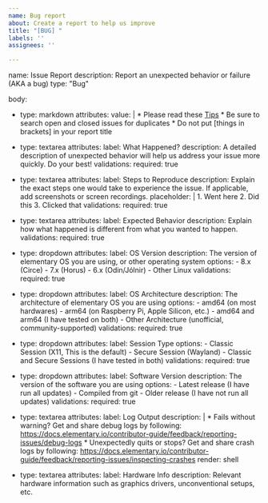 ```yaml
---
name: Bug report
about: Create a report to help us improve
title: "[BUG] "
labels: ''
assignees: ''

---
```


name: Issue Report
description: Report an unexpected behavior or failure (AKA a bug)
type: "Bug"

body:
  - type: markdown
    attributes:
      value: |
          * Please read these [Tips](https://docs.elementary.io/contributor-guide/feedback/reporting-issues)
          * Be sure to search open and closed issues for duplicates
          * Do not put [things in brackets] in your report title

  - type: textarea
    attributes:
      label: What Happened?
      description: A detailed description of unexpected behavior will help us address your issue more quickly. Do your best!
    validations:
      required: true

  - type: textarea
    attributes:
      label: Steps to Reproduce
      description: Explain the exact steps one would take to experience the issue. If applicable, add screenshots or screen recordings.
      placeholder: |
          1. Went here 
          2. Did this 
          3. Clicked that 
    validations:
      required: true

  - type: textarea
    attributes:
      label: Expected Behavior
      description: Explain how what happened is different from what you wanted to happen.
    validations:
      required: true

  - type: dropdown
    attributes:
      label: OS Version
      description: The version of elementary OS you are using, or other operating system
      options:
        - 8.x (Circe)
        - 7.x (Horus)
        - 6.x (Odin/Jólnir)
        - Other Linux
    validations:
      required: true

  - type: dropdown
    attributes:
      label: OS Architecture
      description: The architecture of elementary OS you are using
      options:
        - amd64 (on most hardwares)
        - arm64 (on Raspberry Pi, Apple Silicon, etc.)
        - amd64 and arm64 (I have tested on both)
        - Other Architecture (unofficial, community-supported)
    validations:
      required: true

  - type: dropdown
    attributes:
      label: Session Type
      options:
        - Classic Session (X11, This is the default)
        - Secure Session (Wayland)
        - Classic and Secure Sessions (I have tested in both)
    validations:
      required: true

  - type: dropdown
    attributes:
      label: Software Version
      description: The version of the software you are using
      options:
        - Latest release (I have run all updates)
        - Compiled from git
        - Older release (I have not run all updates)
    validations:
      required: true

  - type: textarea
    attributes:
      label: Log Output
      description: |
          * Fails without warning? Get and share debug logs by following: https://docs.elementary.io/contributor-guide/feedback/reporting-issues/debug-logs
          * Unexpectedly quits or stops? Get and share crash logs by following: https://docs.elementary.io/contributor-guide/feedback/reporting-issues/inspecting-crashes
      render: shell

  - type: textarea
    attributes:
      label: Hardware Info
      description: Relevant hardware information such as graphics drivers, unconventional setups, etc.
